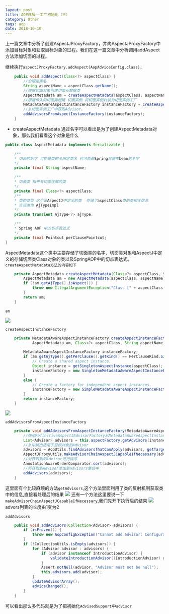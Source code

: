 ```yaml
---
layout: post
title: AOP详解——工厂初始化（三）
category: Other
tags: aop
date: 2018-10-10
---
```

上一篇文章中分析了创建AspectJProxyFactory，并向AspectJProxyFactory中添加目标对象和获取目标对象的过程。我们在这一篇文章中分析调用addAspect方法添加切面的过程。

继续执行`aspectJProxyFactory.addAspect(AopAdviceConfig.class);`
``` java
    public void addAspect(Class<?> aspectClass) {
        //全限定类名
        String aspectName = aspectClass.getName();
        //根据切面对象创建切面元数据类
        AspectMetadata am = createAspectMetadata(aspectClass, aspectName);
        //根据传入的切面类创建 切面实例 将切面实例封装为切面实例工厂
        MetadataAwareAspectInstanceFactory instanceFactory = createAspectInstanceFactory(am, aspectClass, aspectName);
        //从切面实例工厂中获取Advisor。
        addAdvisorsFromAspectInstanceFactory(instanceFactory);
    }
```

* createAspectMetadata
通过名字可以看出是为了创建AspectMetadata对象，那么我们看看这个对象是什么

``` java
public class AspectMetadata implements Serializable {

    /**
    * 切面的名字 可能是类的全限定类名 也可能是Spring容器中bean的名字
    */
    private final String aspectName;

    /**
    * 切面类 指带有切面注解的类
    */
    private final Class<?> aspectClass;
    /**
    * 类的类型 这个是AspectJ中定义的类  存储了aspectClass类的类相关信息
    * 实现类为 AjTypeImpl
    */
    private transient AjType<?> ajType;

    /**
    * Spring AOP 中的切点表达式
    */
    private final Pointcut perClausePointcut;
}

```

AspectMetadata这个类中主要存储了切面类的名字、切面类对象和AspectJ中定义的存储切面类Class对象的类以及SpringAOP中的切点表达式。 
`createAspectMetadata方法的内容如下`
``` java
	private AspectMetadata createAspectMetadata(Class<?> aspectClass, String aspectName) {
		AspectMetadata am = new AspectMetadata(aspectClass, aspectName);
		if (!am.getAjType().isAspect()) {
			throw new IllegalArgumentException("Class [" + aspectClass.getName() + "] is not a valid aspect type");
		}
		return am;
	}
```
`am`

![](https://despairyoke.github.io/assets/images/2018/spring/aop3-1.png)

`createAspectInstanceFactory`
``` java
	private MetadataAwareAspectInstanceFactory createAspectInstanceFactory(
			AspectMetadata am, Class<?> aspectClass, String aspectName) {

		MetadataAwareAspectInstanceFactory instanceFactory;
		if (am.getAjType().getPerClause().getKind() == PerClauseKind.SINGLETON) {
			// Create a shared aspect instance.
			Object instance = getSingletonAspectInstance(aspectClass);
			instanceFactory = new SingletonMetadataAwareAspectInstanceFactory(instance, aspectName);
		}
		else {
			// Create a factory for independent aspect instances.
			instanceFactory = new SimpleMetadataAwareAspectInstanceFactory(aspectClass, aspectName);
		}
		return instanceFactory;
	}
```

![](https://despairyoke.github.io/assets/images/2018/spring/aop3-2.png)

`addAdvisorsFromAspectInstanceFactory`
``` java 
    private void addAdvisorsFromAspectInstanceFactory(MetadataAwareAspectInstanceFactory instanceFactory) {
        //使用ReflectiveAspectJAdvisorFactory从MetadataAwareAspectInstanceFactory中获取Advisor
        List<Advisor> advisors = this.aspectFactory.getAdvisors(instanceFactory);
        //从中挑出适用于目标对象的Advisor
        advisors = AopUtils.findAdvisorsThatCanApply(advisors, getTargetClass());
        AspectJProxyUtils.makeAdvisorChainAspectJCapableIfNecessary(advisors);
        //对获取到的Advisor进行排序
        AnnotationAwareOrderComparator.sort(advisors);
        //将获取到Advisor添加到advisors集合中
        addAdvisors(advisors);
    }
```
这里面有个比较麻烦的方法`getAdvisors`,这个方法里面利用了类的反射机制获取类中的信息,直接看处理后的结果
![](https://despairyoke.github.io/assets/images/2018/spring/aop3-3.png)
还有一个方法这里要说一下`makeAdvisorChainAspectJCapableIfNecessary`,我们先开下执行后的结果
![](https://despairyoke.github.io/assets/images/2018/spring/aop3-4.png)
advors列表的长度由1变为2


`addAdvisors`

``` java
	public void addAdvisors(Collection<Advisor> advisors) {
		if (isFrozen()) {
			throw new AopConfigException("Cannot add advisor: Configuration is frozen.");
		}
		if (!CollectionUtils.isEmpty(advisors)) {
			for (Advisor advisor : advisors) {
				if (advisor instanceof IntroductionAdvisor) {
					validateIntroductionAdvisor((IntroductionAdvisor) advisor);
				}
				Assert.notNull(advisor, "Advisor must not be null");
				this.advisors.add(advisor);
			}
			updateAdvisorArray();
			adviceChanged();
		}
	}
```
可以看出那么多代码就是为了把初始化`AdvisedSupport`中`advisor`